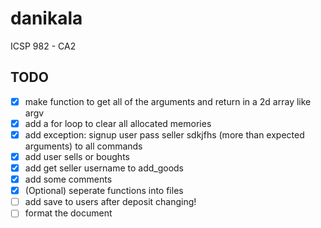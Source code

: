# danikala

ICSP 982 - CA2

## TODO

- [x] make function to get all of the arguments and return in a 2d array like argv
- [x] add a for loop to clear all allocated memories
- [x] add exception: signup user pass seller sdkjfhs (more than expected arguments) to all commands
- [x] add user sells or boughts
- [x] add get seller username to add_goods
- [x] add some comments
- [x] (Optional) seperate functions into files
- [ ] add save to users after deposit changing!
- [ ] format the document